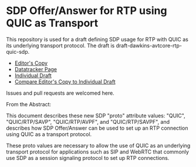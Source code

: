 # SDP Offer/Answer for RTP using QUIC as Transport

This repository is used for a draft defining SDP usage for RTP with QUIC as its underlying transport protocol. The draft is draft-dawkins-avtcore-rtp-quic-sdp.

* [Editor's Copy](https://SpencerDawkins.github.io/sdp-rtp-quic/#go.draft-dawkins-avtcore-sdp-rtp-quic.html)
* [Datatracker Page](https://datatracker.ietf.org/doc/draft-dawkins-avtcore-sdp-rtp-quic)
* [Individual Draft](https://datatracker.ietf.org/doc/html/draft-dawkins-avtcore-sdp-rtp-quic)
* [Compare Editor's Copy to Individual Draft](https://SpencerDawkins.github.io/sdp-rtp-quic/#go.draft-dawkins-avtcore-sdp-rtp-quic.diff)

Issues and pull requests are welcomed here. 

From the Abstract:

This document describes these new SDP "proto" attribute values: "QUIC", "QUIC/RTP/SAVP", "QUIC/RTP/AVPF", and "QUIC/RTP/SAVPF", and describes how SDP Offer/Answer can be used to set up an RTP connection using QUIC as a transport protocol.

These proto values are necessary to allow the use of QUIC as an underlying transport protocol for applications such as SIP and WebRTC that commonly use SDP as a session signaling protocol to set up RTP connections. 